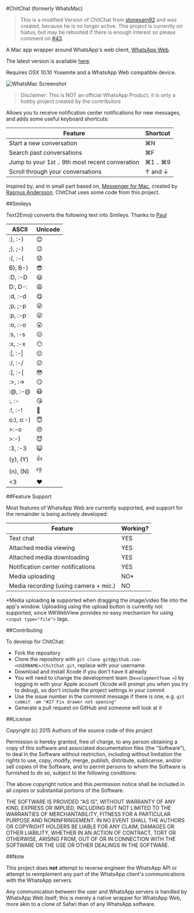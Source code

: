 #ChitChat (formerly WhatsMac)
> This is a modified Version of ChitChat from [stonesam92](https://github.com/stonesam92/ChitChat) and was created, because he is no longer active. This project is currently on hiatus, but may be rebooted if there is enough interest so please comment on [#43](https://github.com/Neo11/ChitChat/issues/43).

A Mac app wrapper around WhatsApp's web client, [WhatsApp Web](https://web.whatsapp.com).

The latest version is available [here](https://github.com/Neo11/ChitChat/releases/latest).

Requires OSX 10.10 Yosemite and a WhatsApp Web compatible device.

![WhatsMac Screenshot](http://i.imgur.com/riXrTvx.jpg "WhatsMac Screenshot")

> Disclaimer: This is NOT an official WhatsApp Product, it is only a hobby project created by the contributors

Allows you to receive notification center notifications for new messages, and adds some useful keyboard shortcuts:

| Feature                                        | Shortcut  |
|------------------------------------------------|-----------|
| Start a new conversation                       | ⌘N        |
| Search past conversations                      | ⌘F        |
| Jump to your 1st .. 9th most recent converation| ⌘1 .. ⌘9  |
| Scroll through your conversations              | ↑ and ↓   |

Inspired by, and in small part based on, [Messenger for Mac](http://fbmacmessenger.rsms.me/), created by [Rasmus Andersson](https://twitter.com/rsms). ChitChat uses some code from this project.

##Smileys

Text2Emoji converts the following text into Smileys. Thanks to [Paul](https://github.com/c-o-m-m-a-n-d-e-r)

|ASCII        |Unicode|
|-------------|-------|
|:), :-)      |😊      |
|;), ;-)      |😉      |
|:(, :-(      |😟      |
|B),  B-)     |😎      |
|:D, :-D      |😃      |
|D:, D-:      |😩      |
|:d, :-d      |😋      |
|;p, ;-p      |😜      |
|:p, :-p      |😛      |
|:o, :-o      |😮      |
|:s, :-s      |😖      |
|:x, :-x      |😶      |
|:\|, :-\|      |😐      |
|:/, :-/      |😕      |
|:[, :-[      |😳      |
|:>, :->      |😏      |
|:@, :-@      |😷      |
|:*, :-*      |😘      |
|:!, :-!      |😬      |
|o:), o:-)    |😇      |
|>:-o         |😠      |
|>:-)         |😈      |
|:3, :-3      |😺      |
|(y),  (Y)    |👍      |
|(n),  (N)    |👎      |
|<3           |❤️     |

##Feature Support

Most features of WhatsApp Web are currently supported, and support for the remainder is being actively developed:

| Feature                                 | Working?  |
|-----------------------------------------|-----------|
| Text chat                               | YES       |
| Attached media viewing                  | YES       |
| Attached media downloading              | YES       |
| Notification center notifications       | YES       |
| Media uploading                         | NO\*      |
| Media recording (using camera + mic.)   | NO        |

\*Media uploading **is** supported when dragging the image/video file into the app's window. Uploading using the upload button is currently not supported, since WKWebView provides no easy mechanism for using `<input type="file">` tags.

##Contributing

To develop for ChitChat:
* Fork the repository
* Clone the repository with ```git clone git@github.com:<USERNAME>/ChitChat.git```, replace <USERNAME> with your username
* Download and install Xcode if you don't have it already
* You will need to change the development team (```DevelopmentTeam =```) by logging in with your Apple account (Xcode will prompt you when you try to debug), so don't include the project settings in your commit
* Use the issue number in the commmit message if there is one, e.g. ```git commit -am "#27 Fix drawer not opening"```
* Generate a pull request on GitHub and someone will look at it

##License


Copyright (c) 2015 Authors of the source code of this project

Permission is hereby granted, free of charge, to any person obtaining a copy of this software and associated documentation files (the "Software"), to deal in the Software without restriction, including without limitation the rights to use, copy, modify, merge, publish, distribute, sublicense, and/or sell copies of the Software, and to permit persons to whom the Software is furnished to do so, subject to the following conditions:

The above copyright notice and this permission notice shall be included in all copies or substantial portions of the Software.

THE SOFTWARE IS PROVIDED "AS IS", WITHOUT WARRANTY OF ANY KIND, EXPRESS OR IMPLIED, INCLUDING BUT NOT LIMITED TO THE WARRANTIES OF MERCHANTABILITY, FITNESS FOR A PARTICULAR PURPOSE AND NONINFRINGEMENT. IN NO EVENT SHALL THE AUTHORS OR COPYRIGHT HOLDERS BE LIABLE FOR ANY CLAIM, DAMAGES OR OTHER LIABILITY, WHETHER IN AN ACTION OF CONTRACT, TORT OR OTHERWISE, ARISING FROM, OUT OF OR IN CONNECTION WITH THE SOFTWARE OR THE USE OR OTHER DEALINGS IN THE SOFTWARE.

##Note

This project does **not** attempt to reverse engineer the WhatsApp API or attempt to reimplement any part of the WhatsApp client's communications with the WhatsApp servers.

Any communication between the user and WhatsApp servers is handled by WhatsApp Web itself; this is merely a native wrapper for WhatsApp Web, more akin to a clone of Safari than of any WhatsApp software.

